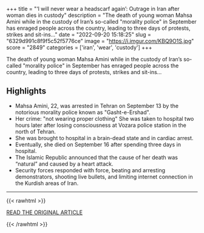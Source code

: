 +++
title = "‘I will never wear a headscarf again’: Outrage in Iran after woman dies in custody"
description = "The death of young woman Mahsa Amini while in the custody of Iran’s so-called \"morality police\" in September has enraged people across the country, leading to three days of protests, strikes and sit-ins…"
date = "2022-09-20 15:18:25"
slug = "6329d991c8f9f5c52f5776ce"
image = "https://i.imgur.com/KBQ9O1S.jpg"
score = "2849"
categories = ['iran', 'wear', 'custody']
+++

The death of young woman Mahsa Amini while in the custody of Iran’s so-called \"morality police\" in September has enraged people across the country, leading to three days of protests, strikes and sit-ins…

## Highlights

- Mahsa Amini, 22, was arrested in Tehran on September 13 by the notorious morality police known as "Gasht-e-Ershad".
- Her crime: "not wearing proper clothing" She was taken to hospital two hours later after losing consciousness at Vozara police station in the north of Tehran.
- She was brought to hospital in a brain-dead state and in cardiac arrest.
- Eventually, she died on September 16 after spending three days in hospital.
- The Islamic Republic announced that the cause of her death was “natural” and caused by a heart attack.
- Security forces responded with force, beating and arresting demonstrators, shooting live bullets, and limiting internet connection in the Kurdish areas of Iran.

---

{{< rawhtml >}}
  <p class="article-category">
    <a target="_blank" href="https://observers.france24.com/en/middle-east/20220919-iran-morality-police-death-mahsa-amini-headscarf-protest">READ THE ORIGINAL ARTICLE</a>
  </p>
{{< /rawhtml >}}
